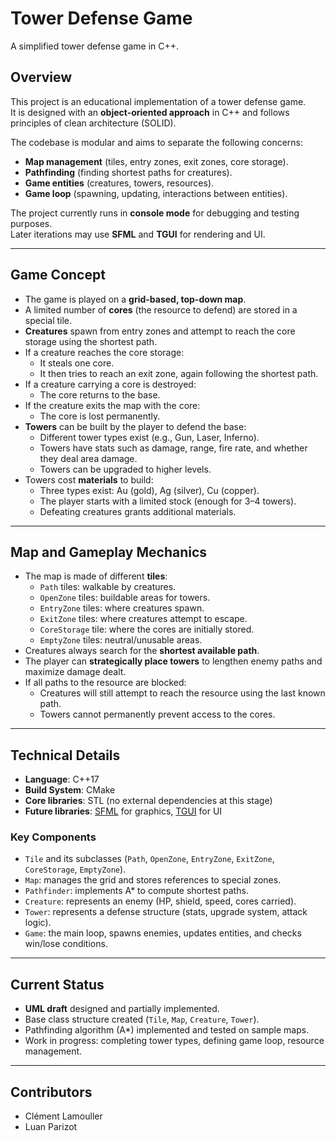 # Tower Defense Game
A simplified tower defense game in C++.

## Overview
This project is an educational implementation of a tower defense game.  
It is designed with an **object-oriented approach** in C++ and follows principles of clean architecture (SOLID).  

The codebase is modular and aims to separate the following concerns:
- **Map management** (tiles, entry zones, exit zones, core storage).
- **Pathfinding** (finding shortest paths for creatures).
- **Game entities** (creatures, towers, resources).
- **Game loop** (spawning, updating, interactions between entities).

The project currently runs in **console mode** for debugging and testing purposes.  
Later iterations may use **SFML** and **TGUI** for rendering and UI.

---

## Game Concept
- The game is played on a **grid-based, top-down map**.
- A limited number of **cores** (the resource to defend) are stored in a special tile.
- **Creatures** spawn from entry zones and attempt to reach the core storage using the shortest path.
- If a creature reaches the core storage:
  - It steals one core.
  - It then tries to reach an exit zone, again following the shortest path.
- If a creature carrying a core is destroyed:
  - The core returns to the base.
- If the creature exits the map with the core:
  - The core is lost permanently.
- **Towers** can be built by the player to defend the base:
  - Different tower types exist (e.g., Gun, Laser, Inferno).
  - Towers have stats such as damage, range, fire rate, and whether they deal area damage.
  - Towers can be upgraded to higher levels.
- Towers cost **materials** to build:
  - Three types exist: Au (gold), Ag (silver), Cu (copper).
  - The player starts with a limited stock (enough for 3–4 towers).
  - Defeating creatures grants additional materials.

---

## Map and Gameplay Mechanics
- The map is made of different **tiles**:
  - `Path` tiles: walkable by creatures.
  - `OpenZone` tiles: buildable areas for towers.
  - `EntryZone` tiles: where creatures spawn.
  - `ExitZone` tiles: where creatures attempt to escape.
  - `CoreStorage` tile: where the cores are initially stored.
  - `EmptyZone` tiles: neutral/unusable areas.
- Creatures always search for the **shortest available path**.
- The player can **strategically place towers** to lengthen enemy paths and maximize damage dealt.
- If all paths to the resource are blocked:
  - Creatures will still attempt to reach the resource using the last known path.
  - Towers cannot permanently prevent access to the cores.

---

## Technical Details
- **Language**: C++17  
- **Build System**: CMake  
- **Core libraries**: STL (no external dependencies at this stage)  
- **Future libraries**: [SFML](https://www.sfml-dev.org/) for graphics, [TGUI](https://tgui.eu/) for UI  

### Key Components
- `Tile` and its subclasses (`Path`, `OpenZone`, `EntryZone`, `ExitZone`, `CoreStorage`, `EmptyZone`).
- `Map`: manages the grid and stores references to special zones.
- `Pathfinder`: implements A* to compute shortest paths.
- `Creature`: represents an enemy (HP, shield, speed, cores carried).
- `Tower`: represents a defense structure (stats, upgrade system, attack logic).
- `Game`: the main loop, spawns enemies, updates entities, and checks win/lose conditions.

---

## Current Status
- **UML draft** designed and partially implemented.  
- Base class structure created (`Tile`, `Map`, `Creature`, `Tower`).  
- Pathfinding algorithm (A*) implemented and tested on sample maps.  
- Work in progress: completing tower types, defining game loop, resource management.  

---

## Contributors
- Clément Lamouller
- Luan Parizot